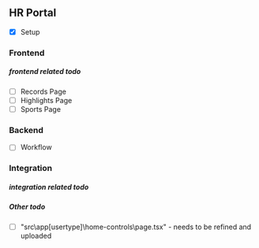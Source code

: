 ## HR Portal

- [x] Setup

### Frontend
##### frontend related todo
- [ ] Records Page
- [ ] Highlights Page
- [ ] Sports Page

### Backend

- [ ] Workflow


### Integration
##### integration related todo

##### Other todo
- [ ] "src\app\[usertype]\home-controls\page.tsx" - needs to be refined and uploaded